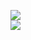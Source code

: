[![](https://img.shields.io/badge/Made%20With-Github%20Spray-lightgrey.svg?style=for-the-badge&logo=github)](https://github.com/Annihil/github-spray#32125)  
[![](https://i.imgur.com/2DrTn0Z.gif)](https://github.com/Annihil/github-spray)